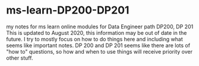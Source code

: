 # ms-learn-DP200-DP201
 my notes for ms learn online modules for Data Engineer path DP200, DP 201
 This is updated to August 2020, this information may be out of date in the future.
 I try to mostly focus on how to do things here and including what seems like important notes. 
 DP 200 and DP 201 seems like there are lots of "how to" questions, so how and when to use things
 will receive priority over other stuff.
